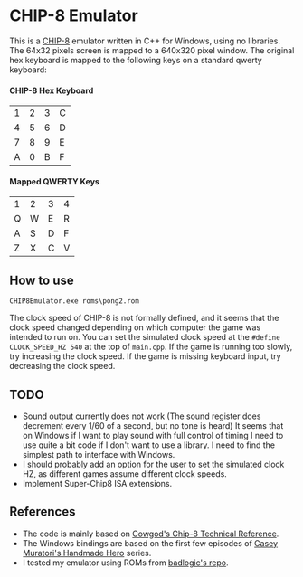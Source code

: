 # CHIP-8 Emulator
This is a [CHIP-8](https://wikipedia.org/wiki/CHIP-8) emulator written in C++ for Windows, using no libraries.
The 64x32 pixels screen is mapped to a 640x320 pixel window.
The original hex keyboard is mapped to the following keys on a standard qwerty keyboard:

#### CHIP-8 Hex Keyboard
<table><tbody><tr><td>1</td><td>2</td><td>3</td><td>C</td></tr><tr><td>4</td><td>5</td><td>6</td><td>D</td></tr><tr><td>7</td><td>8</td><td>9</td><td>E</td></tr><tr><td>A</td><td>0</td><td>B</td><td>F</td></tr></tbody></table>

#### Mapped QWERTY Keys
<table><tbody><tr><td>1</td><td>2</td><td>3</td><td>4</td></tr><tr><td>Q</td><td>W</td><td>E</td><td>R</td></tr><tr><td>A</td><td>S</td><td>D</td><td>F</td></tr><tr><td>Z</td><td>X</td><td>C</td><td>V</td></tr></tbody></table>

## How to use
```batch
CHIP8Emulator.exe roms\pong2.rom
```

The clock speed of CHIP-8 is not formally defined, and it seems that the clock speed changed depending on which computer the game was intended to run on.
You can set the simulated clock speed at the `#define CLOCK_SPEED_HZ 540` at the top of `main.cpp`.
If the game is running too slowly, try increasing the clock speed. If the game is missing keyboard input, try decreasing the clock speed.

## TODO
- Sound output currently does not work (The sound register does decrement every 1/60 of a second, but no tone is heard)
    It seems that on Windows if I want to play sound with full control of timing I need to use quite a bit code if I don't
    want to use a library. I need to find the simplest path to interface with Windows.
- I should probably add an option for the user to set the simulated clock HZ, as different games assume different clock speeds.
- Implement Super-Chip8 ISA extensions.

## References
- The code is mainly based on [Cowgod's Chip-8 Technical Reference](http://devernay.free.fr/hacks/chip8/C8TECH10.HTM).
- The Windows bindings are based on the first few episodes of [Casey Muratori's Handmade Hero](https://guide.handmadehero.org) series.
- I tested my emulator using ROMs from [badlogic's repo](https://github.com/badlogic/chip8/tree/master/roms).
